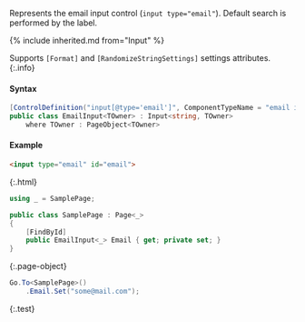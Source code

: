 Represents the email input control (`input type="email"`).
Default search is performed by the label.

{% include inherited.md from="Input" %}

Supports `[Format]` and `[RandomizeStringSettings]` settings attributes.
{:.info}

#### Syntax

```cs
[ControlDefinition("input[@type='email']", ComponentTypeName = "email input")]
public class EmailInput<TOwner> : Input<string, TOwner>
    where TOwner : PageObject<TOwner>
```

#### Example

```html
<input type="email" id="email">
```
{:.html}

```cs
using _ = SamplePage;

public class SamplePage : Page<_>
{
    [FindById]
    public EmailInput<_> Email { get; private set; }
}
```
{:.page-object}

```cs
Go.To<SamplePage>()
    .Email.Set("some@mail.com");
```
{:.test}